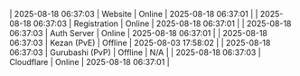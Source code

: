 | 2025-08-18 06:37:03 | Website | Online | 2025-08-18 06:37:01 |
| 2025-08-18 06:37:03 | Registration | Online | 2025-08-18 06:37:01 |
| 2025-08-18 06:37:03 | Auth Server | Online | 2025-08-18 06:37:01 |
| 2025-08-18 06:37:03 | Kezan (PvE) | Offline | 2025-08-03 17:58:02 |
| 2025-08-18 06:37:03 | Gurubashi (PvP) | Offline | N/A |
| 2025-08-18 06:37:03 | Cloudflare | Online | 2025-08-18 06:37:01 |
